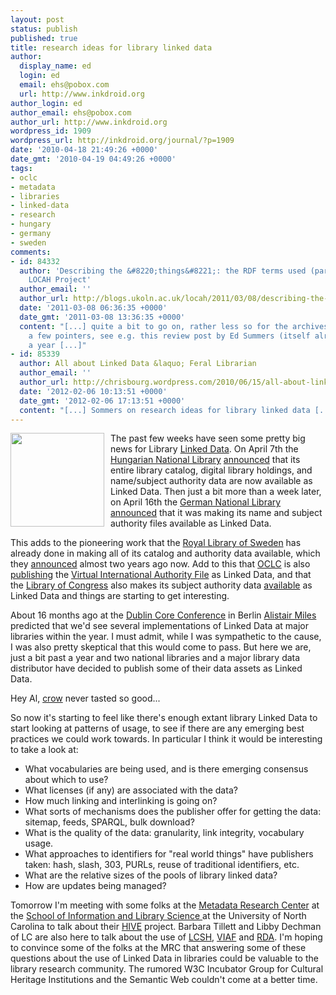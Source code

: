 ```yaml
---
layout: post
status: publish
published: true
title: research ideas for library linked data
author:
  display_name: ed
  login: ed
  email: ehs@pobox.com
  url: http://www.inkdroid.org
author_login: ed
author_email: ehs@pobox.com
author_url: http://www.inkdroid.org
wordpress_id: 1909
wordpress_url: http://inkdroid.org/journal/?p=1909
date: '2010-04-18 21:49:26 +0000'
date_gmt: '2010-04-19 04:49:26 +0000'
tags:
- oclc
- metadata
- libraries
- linked-data
- research
- hungary
- germany
- sweden
comments:
- id: 84332
  author: 'Describing the &#8220;things&#8221;: the RDF terms used (part 1) &laquo;
    LOCAH Project'
  author_email: ''
  author_url: http://blogs.ukoln.ac.uk/locah/2011/03/08/describing-the-things-the-rdf-terms-used-part-1/
  date: '2011-03-08 06:36:35 +0000'
  date_gmt: '2011-03-08 13:36:35 +0000'
  content: "[...] quite a bit to go on, rather less so for the archives case. For
    a few pointers, see e.g. this review post by Ed Summers (itself already nearly
    a year [...]"
- id: 85339
  author: All about Linked Data &laquo; Feral Librarian
  author_email: ''
  author_url: http://chrisbourg.wordpress.com/2010/06/15/all-about-linked-data/
  date: '2012-02-06 10:13:51 +0000'
  date_gmt: '2012-02-06 17:13:51 +0000'
  content: "[...] Sommers on research ideas for library linked data [...]"
---
```


<p><a href="http://commons.wikimedia.org/wiki/File:PoeCorbeau.png"><img src="http://inkdroid.org/images/crow.png" width="150" style="margin-right: 10px; float: left;" /></a></p>
<p>The past few weeks have seen some pretty big news for Library <a href="http://linkeddata.org">Linked Data</a>. On April 7th the <a href="http://www.oszk.hu/">Hungarian National Library</a> <a href="http://lists.w3.org/Archives/Public/public-lod/2010Apr/0155.html">announced</a> that its entire library catalog, digital library holdings, and name/subject authority data are now available as Linked Data. Then just a bit more than a week later, on April 16th the <a href="http://www.d-nb.de">German National Library</a> <a href="https://listserv.nd.edu/cgi-bin/wa?A2=ind1004&L=NGC4LIB&T=0&F=&S=&P=31709">announced</a> that it was making its name and subject authority files available as Linked Data.</p>
<p>This adds to the pioneering work that the <a href="http://www.kb.se/">Royal Library of Sweden</a> has already done in making all of its catalog and authority data available, which they <a href="http://article.gmane.org/gmane.culture.libraries.ngc4lib/4617">announced</a> almost two years ago now. Add to this that <a href="http://oclc.org">OCLC</a> is also <a href="http://outgoing.typepad.com/outgoing/2009/09/viaf-as-linked-data.html">publishing</a> the <a href="http://viaf.org">Virtual International Authority File</a> as Linked Data, and that the <a href="http://loc.gov">Library of Congress</a> also makes its subject authority data <a href="http://web.archive.org/web/20110720034058/http://id.loc.gov:80/authorities">available</a> as Linked Data and things are starting to get interesting.</p>
<p>About 16 months ago at the <a href="http://web.archive.org/web/20130722011956/http://dc2008.de/">Dublin Core Conference</a> in Berlin  <a href="http://alimanfoo.wordpress.com/">Alistair Miles</a> predicted that we'd see several implementations of Linked Data at major libraries within the year. I must admit, while I was sympathetic to the cause, I was also pretty skeptical that this would come to pass. But here we are, just a bit past a year and two national libraries and a major library data distributor have decided to publish some of their data assets as Linked Data.</p>
<p>Hey Al, <a href="http://en.wikipedia.org/wiki/Eating_crow">crow</a> never tasted so good...</p>
<p>So now it's starting to feel like there's enough extant library Linked Data to start looking at patterns of usage, to see if there are any emerging best practices we could work towards. In particular I think it would be interesting to take a look at:</p>
<ul>
<li>What vocabularies are being used, and is there emerging consensus about which to use?</li>
<li>What licenses (if any) are associated with the data?</li>
<li>How much linking and interlinking is going on?</li>
<li>What sorts of mechanisms does the publisher offer for getting the data: sitemap, feeds, SPARQL, bulk download?</li>
<li>What is the quality of the data: granularity, link integrity, vocabulary usage.</li>
<li>What approaches to identifiers for "real world things" have publishers taken: hash, slash, 303, PURLs, reuse of traditional identifiers, etc.</li>
<li>What are the relative sizes of the pools of library linked data?</li>
<li>How are updates being managed?
</li>
</ul>
<p>Tomorrow I'm meeting with some folks at the <a href="http://ils.unc.edu/mrc/">Metadata Research Center</a> at the <a href="http://sils.unc.edu/">School of Information and Library Science </a>at the University of North Carolina to talk about their <a href="https://www.nescent.org/sites/hive/">HIVE</a> project. Barbara Tillett and Libby Dechman of LC are also here to talk about the use of <a href="http://en.wikipedia.org/wiki/Library_of_Congress_Subject_Headings">LCSH</a>, <a href="http://viaf.org/">VIAF</a> and <a href="http://www.rdaonline.org/">RDA</a>. I'm hoping to convince some of the folks at the MRC that answering some of these questions about the use of Linked Data in libraries could be valuable to the library research community. The rumored W3C Incubator Group for Cultural Heritage Institutions and the Semantic Web couldn't come at a better time.</p>
